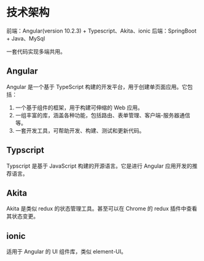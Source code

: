 # 技术架构

前端：Angular(version 10.2.3) + Typescript、Akita、ionic
后端：SpringBoot + Java、MySql

一套代码实现多端共用。

## Angular

Angular 是一个基于 TypeScript 构建的开发平台，用于创建单页面应用。它包括：

1. 一个基于组件的框架，用于构建可伸缩的 Web 应用。
2. 一组丰富的库，涵盖各种功能，包括路由、表单管理、客户端-服务器通信等。
3. 一套开发工具，可帮助开发、构建、测试和更新代码。

## Typscript

Typscript 是基于 JavaScript 构建的开源语言。它是进行 Angular 应用开发的推荐语言。

## Akita

Akita 是类似 redux 的状态管理工具。甚至可以在 Chrome 的 redux 插件中查看其状态变更。

## ionic

适用于 Angular 的 UI 组件库，类似 element-UI。
